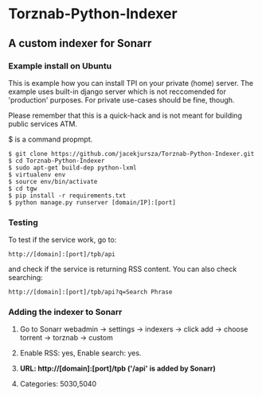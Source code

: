 # Torznab-Python-Indexer
## A custom indexer for Sonarr

### Example install on Ubuntu

This is example how you can install TPI on your private (home) server. The example uses built-in django server which is not reccomended for 'production' purposes. For private use-cases should be fine, though. 

Please remember that this is a quick-hack and is not meant for building public services ATM. 

$ is a command propmpt.
```
$ git clone https://github.com/jacekjursza/Torznab-Python-Indexer.git
$ cd Torznab-Python-Indexer
$ sudo apt-get build-dep python-lxml
$ virtualenv env
$ source env/bin/activate
$ cd tgw
$ pip install -r requirements.txt
$ python manage.py runserver [domain/IP]:[port]
```

### Testing

To test if the service work, go to:
```
http://[domain]:[port]/tpb/api
```
and check if the service is returning RSS content. 
You can also check searching:
```
http://[domain]:[port]/tpb/api?q=Search Phrase
```

### Adding the indexer to Sonarr

1) Go to Sonarr webadmin -> settings -> indexers -> click add -> choose torrent -> torznab -> custom

2) Enable RSS: yes, Enable search: yes. 

3) **URL: http://[domain]:[port]/tpb ('/api' is added by Sonarr)**

4) Categories: 5030,5040








